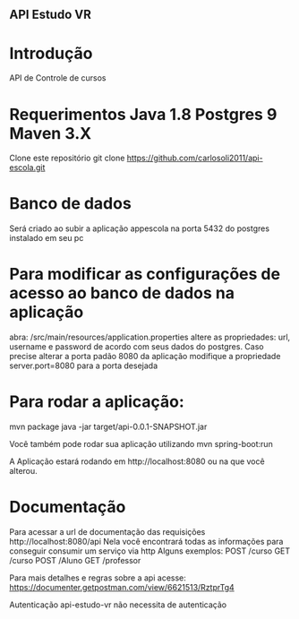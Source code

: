 ## API Estudo VR

# Introdução
API de Controle de cursos

# Requerimentos Java 1.8 Postgres 9 Maven 3.X
Clone este repositório git clone https://github.com/carlosoli2011/api-escola.git

# Banco de dados
Será criado ao subir a aplicação appescola na porta 5432 do postgres instalado em seu pc

# Para modificar as configurações de acesso ao banco de dados na aplicação
abra: /src/main/resources/application.properties
altere as propriedades: url, username e password de acordo com seus dados do postgres. 
Caso precise alterar a porta padão 8080 da aplicação modifique a propriedade server.port=8080 para a porta desejada

# Para rodar a aplicação:
mvn package
java -jar target/api-0.0.1-SNAPSHOT.jar

Você também pode rodar sua aplicação utilizando 
mvn spring-boot:run

A Aplicação estará rodando em http://localhost:8080 ou na que você alterou.

# Documentação
Para acessar a url de documentação das requisições http://localhost:8080/api
Nela você encontrará todas as informações para conseguir consumir um serviço via http
Alguns exemplos: POST /curso GET /curso POST /Aluno GET /professor

Para mais detalhes e regras sobre a api acesse: 
https://documenter.getpostman.com/view/6621513/RztprTg4

Autenticação
api-estudo-vr não necessita de autenticação
